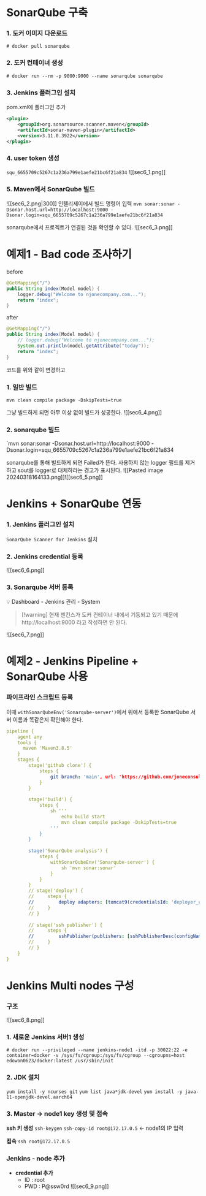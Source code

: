 # SonarQube 구축
### 1. 도커 이미지 다운로드
`# docker pull sonarqube`

### 2. 도커 컨테이너 생성
`# docker run --rm -p 9000:9000 --name sonarqube sonarqube`

### 3. Jenkins 플러그인 설치
pom.xml에 플러그인 추가
```xml
<plugin>
	<groupId>org.sonarsource.scanner.maven</groupId>
	<artifactId>sonar-maven-plugin</artifactId>
	<version>3.11.0.3922</version>
</plugin>
```

### 4. user token 생성
`squ_6655709c5267c1a236a799e1aefe21bc6f21a834`
![[sec6_1.png]]

### 5. Maven에서 SonarQube 빌드
![[sec6_2.png|300]]
인텔리제이에서 빌드 명령어 입력
`mvn sonar:sonar -Dsonar.host.url=http://localhost:9000 -Dsonar.login=squ_6655709c5267c1a236a799e1aefe21bc6f21a834`

sonarqube에서 프로젝트가 연결된 것을 확인할 수 있다.
![[sec6_3.png]]


# 예제1 - Bad code 조사하기

before
```java
@GetMapping("/")  
public String index(Model model) {  
    logger.debug("Welcome to njonecompany.com..."); 
    return "index";  
}
```
after
```java
@GetMapping("/")  
public String index(Model model) {  
    // logger.debug("Welcome to njonecompany.com...");
    System.out.println(model.getAttribute("today")); 
    return "index";  
}
```

코드를 위와 같이 변경하고 
### 1. 일반 빌드
`mvn clean compile package -DskipTests=true` 

그냥 빌드하게 되면 아무 이상 없이 빌드가 성공한다.
![[sec6_4.png]]

### 2. sonarqube 빌드
`mvn sonar:sonar -Dsonar.host.url=http://localhost:9000 -Dsonar.login=squ_6655709c5267c1a236a799e1aefe21bc6f21a834

sonarqube를 통해 빌드하게 되면 Failed가 뜬다.
사용하지 않는 logger 필드를 제거하고 sout를 logger로 대체하라는 경고가 표시된다.
![[Pasted image 20240318164133.png]]![[sec6_5.png]]
# Jenkins + SonarQube 연동
### 1. Jenkins 플러그인 설치
`SonarQube Scanner for Jenkins`  설치

### 2. Jenkins credential 등록
![[sec6_6.png]]

### 3. Sonarqube 서버 등록

💡 Dashboard - Jenkins 관리 - System

> [!warning] 현재 젠킨스가 도커 컨테이너 내에서 기동되고 있기 때문에 http://localhost:9000 라고 작성하면 안 된다.

![[sec6_7.png]]

# 예제2 - Jenkins Pipeline + SonarQube 사용

### 파이프라인 스크립트 등록
이때 `withSonarQubeEnv('Sonarqube-server')`에서 위에서 등록한 SonarQube 서버 이름과 똑같은지 확인해야 한다.
```yml
pipeline {
    agent any
    tools { 
      maven 'Maven3.8.5'
    }
    stages {
        stage('github clone') {
            steps {
                git branch: 'main', url: 'https://github.com/joneconsulting/cicd-web-project.git'; 
            }
        }
        
        stage('build') {
            steps {
                sh '''
                    echo build start
                    mvn clean compile package -DskipTests=true
                '''
            }
        }
        
        stage('SonarQube analysis') {
            steps {
                withSonarQubeEnv('Sonarqube-server') {
                    sh 'mvn sonar:sonar'
                }
            }
        }
        // stage('deploy') {
        //     steps {
        //         deploy adapters: [tomcat9(credentialsId: 'deployer_user', path: '', url: 'http://192.168.6.93:8088')], contextPath: null, war: '**/*.war'
        //     }
        // }
        
        // stage('ssh publisher') {
        //     steps {
        //         sshPublisher(publishers: [sshPublisherDesc(configName: 'docker-server', transfers: [sshTransfer(cleanRemote: false, excludes: '', execCommand: 'docker build --tag hyuxp/devops_exam1 -f Dockerfile .', execTimeout: 120000, flatten: false, makeEmptyDirs: false, noDefaultExcludes: false, patternSeparator: '[, ]+', remoteDirectory: '.', remoteDirectorySDF: false, removePrefix: 'target', sourceFiles: 'target/*.war')], usePromotionTimestamp: false, useWorkspaceInPromotion: false, verbose: false)])
        //     }
        // }
    }
}
```
# Jenkins Multi nodes 구성
### 구조
![[sec6_8.png]]

### 1. 새로운 Jenkins 서버1 생성
`# docker run --privileged --name jenkins-node1 -itd -p 30022:22 -e container=docker -v /sys/fs/cgroup:/sys/fs/cgroup --cgroupns=host edowon0623/docker:latest /usr/sbin/init`

### 2. JDK 설치
`yum install -y ncurses git`
`yum list java*jdk-devel`
`yum install -y java-11-openjdk-devel.aarch64`

### 3. Master -> node1 key 생성 및 접속
**ssh 키 생성**
`ssh-keygen`
`ssh-copy-id root@172.17.0.5` <- node1의 IP 입력

**접속**
`ssh root@172.17.0.5`

### Jenkins - node 추가

- **credential 추가**
	- ID : root
	- PWD : P@ssw0rd
![[sec6_9.png]]